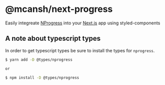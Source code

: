 # @mcansh/next-progress

Easily integreate [NProgress](https://github.com/rstacruz/nprogress) into your [Next.js](https://github.com/zeit/next.js) app using styled-components

## A note about typescript types

In order to get typescript types be sure to install the types for `nprogress`.

```bash
$ yarn add -D @types/nprogress

or

$ npm install -D @types/nprogress
```
